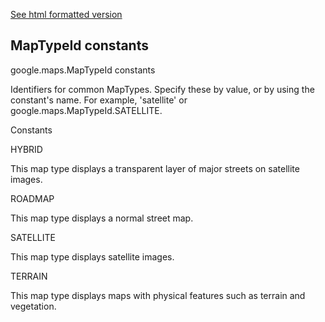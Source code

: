 [See html formatted version](https://huasofoundries.github.io/google-maps-documentation/MapTypeId.html)


MapTypeId constants
-------------------

google.maps.MapTypeId constants

Identifiers for common MapTypes. Specify these by value, or by using the constant's name. For example, 'satellite' or google.maps.MapTypeId.SATELLITE.

Constants

HYBRID

This map type displays a transparent layer of major streets on satellite images.

ROADMAP

This map type displays a normal street map.

SATELLITE

This map type displays satellite images.

TERRAIN

This map type displays maps with physical features such as terrain and vegetation.